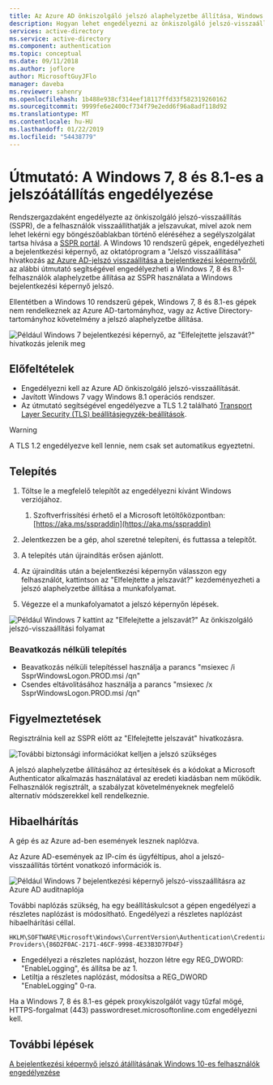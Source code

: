 ```yaml
---
title: Az Azure AD önkiszolgáló jelszó alaphelyzetbe állítása, Windows 7- és 8.1
description: Hogyan lehet engedélyezni az önkiszolgáló jelszó-visszaállítás használatával elfelejtette a jelszavát, a Windows 7 vagy 8.1 bejelentkezési képernyő
services: active-directory
ms.service: active-directory
ms.component: authentication
ms.topic: conceptual
ms.date: 09/11/2018
ms.author: joflore
author: MicrosoftGuyJFlo
manager: daveba
ms.reviewer: sahenry
ms.openlocfilehash: 1b488e938cf314eef18117ffd33f582319260162
ms.sourcegitcommit: 9999fe6e2400cf734f79e2edd6f96a8adf118d92
ms.translationtype: MT
ms.contentlocale: hu-HU
ms.lasthandoff: 01/22/2019
ms.locfileid: "54438779"
---
```

# <a name="how-to-enable-password-reset-from-windows-7-8-and-81"></a>Útmutató: A Windows 7, 8 és 8.1-es a jelszóátállítás engedélyezése

Rendszergazdaként engedélyezte az önkiszolgáló jelszó-visszaállítás (SSPR), de a felhasználók visszaállíthatják a jelszavukat, mivel azok nem lehet lekérni egy böngészőablakban történő eléréséhez a segélyszolgálat tartsa hívása a [SSPR portál](https://aka.ms/sspr). A Windows 10 rendszerű gépek, engedélyezheti a bejelentkezési képernyő, az oktatóprogram a "Jelszó visszaállítása" hivatkozás [az Azure AD-jelszó visszaállítása a bejelentkezési képernyőről](tutorial-sspr-windows.md), az alábbi útmutató segítségével engedélyezheti a Windows 7, 8 és 8.1-felhasználók alaphelyzetbe állítása az SSPR használata a Windows bejelentkezési képernyő jelszó.

Ellentétben a Windows 10 rendszerű gépek, Windows 7, 8 és 8.1-es gépek nem rendelkeznek az Azure AD-tartományhoz, vagy az Active Directory-tartományhoz követelmény a jelszó alaphelyzetbe állítása.

![Például Windows 7 bejelentkezési képernyő, az "Elfelejtette jelszavát?" hivatkozás jelenik meg](media/howto-sspr-windows-7-8/windows-7-logon-screen.png)

## <a name="prerequisites"></a>Előfeltételek

* Engedélyezni kell az Azure AD önkiszolgáló jelszó-visszaállítását.
* Javított Windows 7 vagy Windows 8.1 operációs rendszer.
* Az útmutató segítségével engedélyezve a TLS 1.2 található [Transport Layer Security (TLS) beállításjegyzék-beállítások](https://docs.microsoft.com/windows-server/security/tls/tls-registry-settings#tls-12).

> [!WARNING]
> A TLS 1.2 engedélyezve kell lennie, nem csak set automatikus egyeztetni.

## <a name="install"></a>Telepítés

1. Töltse le a megfelelő telepítőt az engedélyezni kívánt Windows verziójához.

   1. Szoftverfrissítési érhető el a Microsoft letöltőközpontban: [https://aka.ms/sspraddin](https://aka.ms/sspraddin)

1. Jelentkezzen be a gép, ahol szeretné telepíteni, és futtassa a telepítőt.
1. A telepítés után újraindítás erősen ajánlott.
1. Az újraindítás után a bejelentkezési képernyőn válasszon egy felhasználót, kattintson az "Elfelejtette a jelszavát?" kezdeményezheti a jelszó alaphelyzetbe állítása a munkafolyamat.
1. Végezze el a munkafolyamatot a jelszó képernyőn lépések.

![Például Windows 7 kattint az "Elfelejtette a jelszavát?" Az önkiszolgáló jelszó-visszaállítási folyamat](media/howto-sspr-windows-7-8/windows-7-sspr.png)

### <a name="silent-installation"></a>Beavatkozás nélküli telepítés

* Beavatkozás nélküli telepítéssel használja a parancs "msiexec /i SsprWindowsLogon.PROD.msi /qn"
* Csendes eltávolításához használja a parancs "msiexec /x SsprWindowsLogon.PROD.msi /qn"

## <a name="caveats"></a>Figyelmeztetések

Regisztrálnia kell az SSPR előtt az "Elfelejtette jelszavát" hivatkozásra.

![További biztonsági információkat kelljen a jelszó szükséges](media/howto-sspr-windows-7-8/windows-7-sspr-need-security-info.png)

A jelszó alaphelyzetbe állításához az értesítések és a kódokat a Microsoft Authenticator alkalmazás használatával az eredeti kiadásban nem működik. Felhasználók regisztrált, a szabályzat követelményeknek megfelelő alternatív módszerekkel kell rendelkeznie.

## <a name="troubleshooting"></a>Hibaelhárítás

A gép és az Azure ad-ben események lesznek naplózva.

Az Azure AD-események az IP-cím és ügyféltípus, ahol a jelszó-visszaállítás történt vonatkozó információk is.

![Például Windows 7 bejelentkezési képernyő jelszó-visszaállításra az Azure AD auditnaplója](media/howto-sspr-windows-7-8/windows-7-sspr-azure-ad-audit-log.png)

További naplózás szükség, ha egy beállításkulcsot a gépen engedélyezi a részletes naplózást is módosítható. Engedélyezi a részletes naplózást hibaelhárítási céllal.

```
HKLM\SOFTWARE\Microsoft\Windows\CurrentVersion\Authentication\Credential Providers\{86D2F0AC-2171-46CF-9998-4E33B3D7FD4F}
```

* Engedélyezi a részletes naplózást, hozzon létre egy REG_DWORD: "EnableLogging", és állítsa be az 1.
* Letiltja a részletes naplózást, módosítsa a REG_DWORD "EnableLogging" 0-ra.

Ha a Windows 7, 8 és 8.1-es gépek proxykiszolgálót vagy tűzfal mögé, HTTPS-forgalmat (443) passwordreset.microsoftonline.com engedélyezni kell.

## <a name="next-steps"></a>További lépések

[A bejelentkezési képernyő jelszó átállításának Windows 10-es felhasználók engedélyezése](tutorial-sspr-windows.md)